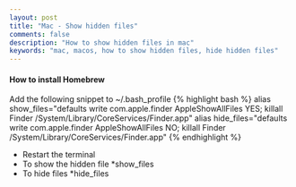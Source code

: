 ```yaml
---
layout: post
title: "Mac - Show hidden files"
comments: false
description: "How to show hidden files in mac"
keywords: "mac, macos, how to show hidden files, hide hidden files"
---
```


#### How to install Homebrew

Add the following snippet to ~/.bash_profile
{% highlight bash %}
alias show_files="defaults write com.apple.finder AppleShowAllFiles YES; killall Finder /System/Library/CoreServices/Finder.app"
alias hide_files="defaults write com.apple.finder AppleShowAllFiles NO; killall Finder /System/Library/CoreServices/Finder.app"
{% endhighlight %}

* Restart the terminal
* To show the hidden file
  *show_files
* To hide files
  *hide_files
